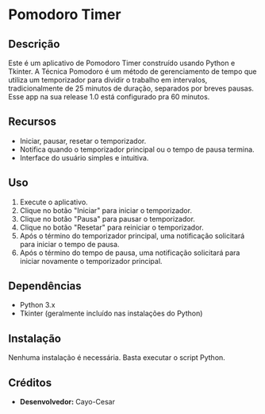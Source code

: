 # Pomodoro Timer

## Descrição
Este é um aplicativo de Pomodoro Timer construído usando Python e Tkinter. A Técnica Pomodoro é um método de gerenciamento de tempo que utiliza um temporizador para dividir o trabalho em intervalos, tradicionalmente de 25 minutos de duração, separados por breves pausas. Esse app na sua release 1.0 está configurado pra 60 minutos.

## Recursos
- Iniciar, pausar, resetar o temporizador.
- Notifica quando o temporizador principal ou o tempo de pausa termina.
- Interface do usuário simples e intuitiva.

## Uso
1. Execute o aplicativo.
2. Clique no botão "Iniciar" para iniciar o temporizador.
3. Clique no botão "Pausa" para pausar o temporizador.
4. Clique no botão "Resetar" para reiniciar o temporizador.
5. Após o término do temporizador principal, uma notificação solicitará para iniciar o tempo de pausa.
6. Após o término do tempo de pausa, uma notificação solicitará para iniciar novamente o temporizador principal.

## Dependências
- Python 3.x
- Tkinter (geralmente incluído nas instalações do Python)

## Instalação
Nenhuma instalação é necessária. Basta executar o script Python.

## Créditos
- **Desenvolvedor:** Cayo-Cesar

